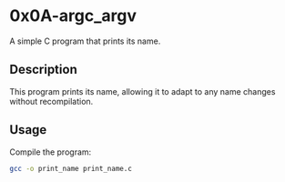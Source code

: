 # 0x0A-argc_argv

A simple C program that prints its name.

## Description

This program prints its name, allowing it to adapt to any name changes without recompilation.

## Usage

Compile the program:

```bash
gcc -o print_name print_name.c
